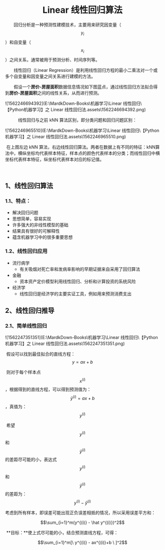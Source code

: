 # <center>Linear 线性回归算法</center>



&#8195;&#8195;回归分析是一种预测性建模技术，主要用来研究因变量（$$y_i$$）和自变量（$$x_i$$）之间关系，通常被用于预测分析、时间序列等。

&#8195;&#8195;线性回归（Linear Regression）是利用线性回归方程的最小二乘法对一个或多个自变量和因变量之间关系进行建模的方法。

&#8195;&#8195;假设一个**房价-房屋面积**数据信息情况如下图蓝点，通过线性回归方法拟合得到**房价-房屋面积**之间的线性关系，从而进行预测。



![1562246694392](E:\MardkDown-Books\机器学习\Linear 线性回归\【Python机器学习】之 Linear 线性回归法.assets\1562246694392.png)

&#8195;&#8195;&#8195;线性回归与之前 kNN 算法区别，即分类问题和回归问题区别：

![1562246965510](E:\MardkDown-Books\机器学习\Linear 线性回归\【Python机器学习】之 Linear 线性回归法.assets\1562246965510.png)

​		在上图左边 kNN 算法，右边线性回归算法。两者在数据上有不同的特征：kNN算法中，横纵坐标均代表样本特征，样本点的颜色代表样本的分类；而线性回归中横坐标代表样本特征，纵坐标代表样本对应的标记值。

<br/>



## 1、线性回归算法

### 1.1、特点：

- 解决回归问题
- 思想简单，容易实现
- 许多强大的非线性模型的基础
- 结果具有很好的可解释性
- 蕴含机器学习中的很多重要思想



### 1.2、线性回归应用

- 流行病学
  - 有关吸烟对死亡率和发病率影响的早期证据来自采用了回归算法
- 金融
  - 资本资产定价模型利用线性回归、分析和计算投资的系统风险
- 经济学
  - 线性回归是经济学的主要实证工具，例如用来预测消费支出





## 2、线性回归推导

### 2.1、简单线性回归

![1562247351351](E:\MardkDown-Books\机器学习\Linear 线性回归\【Python机器学习】之 Linear 线性回归法.assets\1562247351351.png)

​	假设可以找到最佳拟合的直线方程： $$y=ax+b$$

​	则对于每个样本点$$x^{(i)}$$ ，根据得到的直线方程，可以得到预测值为：$$\hat y^{(i)}=ax+b$$ ，真值为：$$y^{(i)}$$

​	希望 $$y^{(i)}$$ 和 $$\hat y^{(i)}$$ 的差距尽可能的小，表达式  $$y^{(i)}$$ 和 $$\hat y^{(i)}$$ 的差距为：$$y^{(i)}  - \hat y^{(i)}$$ 

   考虑到所有样本，即误差可能出现正负误差相抵的情况，所以采用误差平方和：

$$\sum_{i=1}^m(y^{(i)}  - \hat y^{(i)})^2$$ 

​	**目标：**使上式尽可能的小，结合预测直线方程，可得：

$$\sum_{i=1}^m[\ y^{(i)}  - ax^{(i)}+b \ ]^2$$ 



